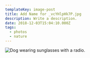 ```yaml
---
templateKey: image-post
title: Add Name for _vcYHlpHk7P.jpg
description: Write a description.
date: 2018-12-03T15:04:10.000Z
tags:
  - photos
  - nature
---
```

![Dog wearing sunglasses with a radio.](/img/_vcYHlpHk7P.jpg)
